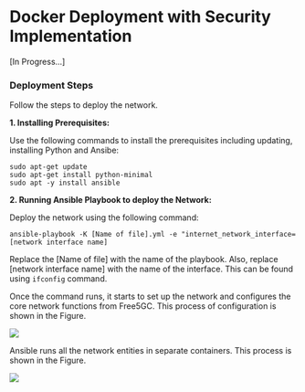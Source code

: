 # Docker Deployment with Security Implementation

[In Progress...]

### Deployment Steps                
Follow the steps to deploy the network.

**1. Installing Prerequisites:**

Use the following commands to install the prerequisites including updating, installing Python and Ansibe:
    
```
sudo apt-get update
sudo apt-get install python-minimal
sudo apt -y install ansible
```

**2. Running Ansible Playbook to deploy the Network:**

Deploy the network using the following command:

``` ansible-playbook -K [Name of file].yml -e "internet_network_interface=[network interface name] ```

Replace the [Name of file] with the name of the playbook. Also, replace [network interface name] with the name of the interface. This can be found using ```ifconfig``` command.

Once the command runs, it starts to set up the network and configures the core network functions from Free5GC. This process of configuration is shown in the Figure.

![](Results/1-Configuring_Core_network_functions.PNG)

Ansible runs all the network entities in separate containers. This process is shown in the Figure.

![](Results/2-Running_containers.PNG)

